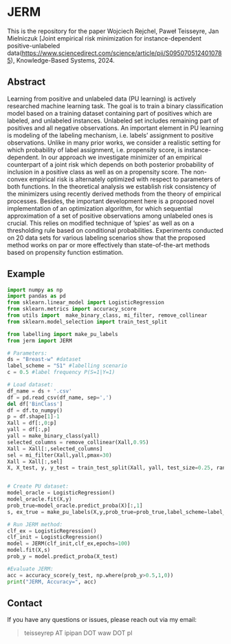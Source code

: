 # JERM

This is the repository for the paper 
Wojciech Rejchel, Paweł Teisseyre, Jan Mielniczuk 
[Joint empirical risk minimization for instance-dependent positive-unlabeled data(https://www.sciencedirect.com/science/article/pii/S0950705124010785), Knowledge-Based Systems, 2024.


## Abstract ##

Learning from positive and unlabeled data (PU learning) is actively researched machine learning task. The goal is to train a binary classification model based on a training dataset containing part of positives which are labeled, and unlabeled instances. Unlabeled set includes remaining part of positives and all negative observations. An important element in PU learning is modeling of the labeling mechanism, i.e. labels’ assignment to positive observations. Unlike in many prior works, we consider a realistic setting for which probability of label assignment, i.e. propensity score, is instance-dependent. In our approach we investigate minimizer of an empirical counterpart of a joint risk which depends on both posterior probability of inclusion in a positive class as well as on a propensity score. The non-convex empirical risk is alternately optimized with respect to parameters of both functions. In the theoretical analysis we establish risk consistency of the minimizers using recently derived methods from the theory of empirical processes. Besides, the important development here is a proposed novel implementation of an optimization algorithm, for which sequential approximation of a set of positive observations among unlabeled ones is crucial. This relies on modified technique of ’spies’ as well as on a thresholding rule based on conditional probabilities. Experiments conducted on 20 data sets for various labeling scenarios show that the proposed method works on par or more effectively than state-of-the-art methods based on propensity function estimation.



Example
--------
```python
import numpy as np
import pandas as pd
from sklearn.linear_model import LogisticRegression
from sklearn.metrics import accuracy_score
from utils import  make_binary_class, mi_filter, remove_collinear
from sklearn.model_selection import train_test_split

from labelling import make_pu_labels
from jerm import JERM

# Parameters:
ds = "Breast-w" #dataset
label_scheme = "S1" #labelling scenario
c = 0.5 #label frequency P(S=1|Y=1)

# Load dataset:
df_name = ds + '.csv'
df = pd.read_csv(df_name, sep=',')
del df['BinClass']
df = df.to_numpy()
p = df.shape[1]-1
Xall = df[:,0:p]
yall = df[:,p]
yall = make_binary_class(yall)
selected_columns = remove_collinear(Xall,0.95)
Xall = Xall[:,selected_columns]
sel = mi_filter(Xall,yall,pmax=30)
Xall = Xall[:,sel]
X, X_test, y, y_test = train_test_split(Xall, yall, test_size=0.25, random_state=42)


# Create PU dataset:
model_oracle = LogisticRegression()
model_oracle.fit(X,y)
prob_true=model_oracle.predict_proba(X)[:,1]
s, ex_true = make_pu_labels(X,y,prob_true=prob_true,label_scheme=label_scheme,c=c)    

# Run JERM method:
clf_ex = LogisticRegression()
clf_init = LogisticRegression()
model = JERM(clf_init,clf_ex,epochs=100) 
model.fit(X,s)
prob_y = model.predict_proba(X_test) 

#Evaluate JERM:
acc = accuracy_score(y_test, np.where(prob_y>0.5,1,0))
print("JERM, Accuracy=", acc)

```


## Contact

If you have any questions or issues, please reach out via my email:

> teisseyrep AT ipipan DOT waw DOT pl
